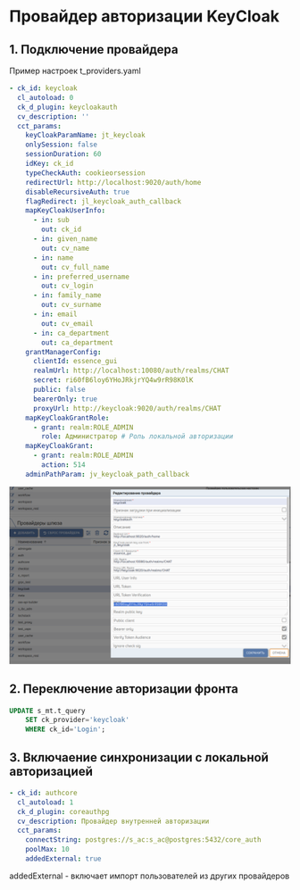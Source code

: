 # Провайдер авторизации KeyCloak

## 1. Подключение провайдера
Пример настроек t_providers.yaml
```yaml
- ck_id: keycloak
  cl_autoload: 0
  ck_d_plugin: keycloakauth
  cv_description: ''
  cct_params:
    keyCloakParamName: jt_keycloak
    onlySession: false
    sessionDuration: 60
    idKey: ck_id
    typeCheckAuth: cookieorsession
    redirectUrl: http://localhost:9020/auth/home
    disableRecursiveAuth: true
    flagRedirect: jl_keycloak_auth_callback
    mapKeyCloakUserInfo:
      - in: sub
        out: ck_id
      - in: given_name
        out: cv_name
      - in: name
        out: cv_full_name
      - in: preferred_username
        out: cv_login
      - in: family_name
        out: cv_surname
      - in: email
        out: cv_email
      - in: ca_department
        out: ca_department
    grantManagerConfig:
      clientId: essence_gui
      realmUrl: http://localhost:10080/auth/realms/CHAT
      secret: ri60fB6loy6YHoJRkjrYQ4w9rR98K0lK
      public: false
      bearerOnly: true
      proxyUrl: http://keycloak:9020/auth/realms/CHAT
    mapKeyCloakGrantRole:
      - grant: realm:ROLE_ADMIN
        role: Администратор # Роль локальной авторизации
    mapKeyCloakGrant:
      - grant: realm:ROLE_ADMIN
        action: 514
    adminPathParam: jv_keycloak_path_callback
```
![Пример](./images/settings-keycloak.png)

## 2. Переключение авторизации фронта
```sql
UPDATE s_mt.t_query
	SET ck_provider='keycloak'
	WHERE ck_id='Login';
```

## 3. Включаение синхронизации с локальной авторизацией
```yaml
- ck_id: authcore
  cl_autoload: 1
  ck_d_plugin: coreauthpg
  cv_description: Провайдер внутренней авторизации
  cct_params:
    connectString: postgres://s_ac:s_ac@postgres:5432/core_auth
    poolMax: 10
    addedExternal: true
```

addedExternal - включает импорт пользователей из других провайдеров